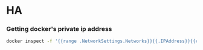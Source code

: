 # HA

### Getting docker's private ip address

```sh
docker inspect -f '{{range .NetworkSettings.Networks}}{{.IPAddress}}{{end}}' $(docker-compose ps -q)
```
